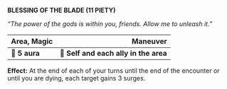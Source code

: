 **BLESSING OF THE BLADE (11 PIETY)**

*“The power of the gods is within you, friends. Allow me to unleash it.”*

| **Area, Magic** |                          **Maneuver** |
| --------------- | -------------------------------------:|
| **📏 5 aura**   | **🎯 Self and each ally in the area** |

**Effect:** At the end of each of your turns until the end of the encounter or until you are dying, each target gains 3 surges. 